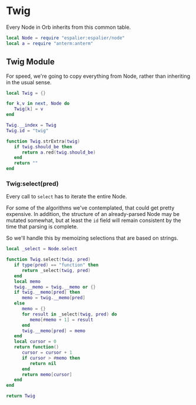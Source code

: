 # Twig


Every Node in Orb inherits from this common table.

```lua
local Node = require "espalier:espalier/node"
local a = require "anterm:anterm"
```
## Twig Module

For speed, we're going to copy everything from Node, rather than inheriting in
the usual sense.

```lua
local Twig = {}

for k,v in next, Node do
   Twig[k] = v
end

Twig.__index = Twig
Twig.id = "twig"
```
```lua
function Twig.strExtra(twig)
   if twig.should_be then
      return a.red(twig.should_be)
   end
   return ""
end
```
### Twig:select(pred)

Every call to ``select`` has to iterate the entire Node.


For some of the algorithms we've contemplated, that could get pretty
expensive.  In addition, the structure of an already-parsed Node may be
mutated somewhat, but at least the ``id`` field will remain consistent by the
time that parsing is complete.


So we'll handle this by memoizing selections that are based on strings.

```lua
local _select = Node.select

function Twig.select(twig, pred)
   if type(pred) == "function" then
      return _select(twig, pred)
   end
   local memo
   twig.__memo = twig.__memo or {}
   if twig.__memo[pred] then
      memo = twig.__memo[pred]
   else
      memo = {}
      for result in _select(twig, pred) do
         memo[#memo + 1] = result
      end
      twig.__memo[pred] = memo
   end
   local cursor = 0
   return function()
      cursor = cursor + 1
      if cursor > #memo then
         return nil
      end
      return memo[cursor]
   end
end
```
```lua
return Twig
```
